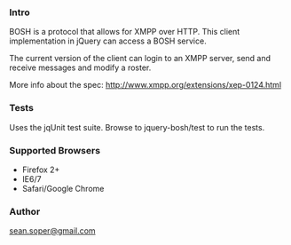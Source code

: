 ### Intro
BOSH is a protocol that allows for XMPP over HTTP. This client implementation in jQuery can access a BOSH service. 

The current version of the client can login to an XMPP server, send and receive messages and modify a roster.

More info about the spec: http://www.xmpp.org/extensions/xep-0124.html

### Tests
Uses the jqUnit test suite. Browse to jquery-bosh/test to run the tests.

### Supported Browsers
* Firefox 2+
* IE6/7
* Safari/Google Chrome

### Author
sean.soper@gmail.com



